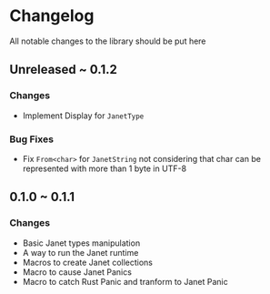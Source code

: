 # Changelog
All notable changes to the library should be put here

## Unreleased ~ 0.1.2
### Changes
 - Implement Display for `JanetType`

### Bug Fixes
 - Fix `From<char>` for `JanetString` not considering that char can be represented with more than 1 byte in UTF-8

## 0.1.0 ~ 0.1.1
### Changes
 - Basic Janet types manipulation
 - A way to run the Janet runtime
 - Macros to create Janet collections
 - Macro to cause Janet Panics
 - Macro to catch Rust Panic and tranform to Janet Panic